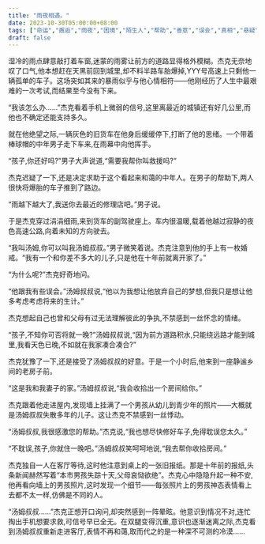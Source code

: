 ```yaml
---
title: "雨夜相遇。"
date: 2023-10-30T05:00:00+08:00
tags: ["命运","邂逅","雨夜","困境","陌生人","帮助","善意","误会","真相","悬疑","Claude"]
draft: false
--- 
```


湿冷的雨点肆意敲打着车窗,迷蒙的雨雾让前方的道路显得格外模糊。杰克无奈地叹了口气,他本想赶在天黑前回到城里,却不料半路车胎爆掉,YYY号高速上只剩他一辆孤单的车子。这场突如其来的暴雨似乎与他心情相符——他刚经历了人生中最艰难的一次考试,而结果至今没有下来。

“我该怎么办......”杰克看着手机上微弱的信号,这里离最近的城镇还有好几公里,而他也不确定还能支持多久。

就在他绝望之际,一辆灰色的旧货车在他身后缓缓停下,打断了他的思绪。一个带着棒球帽的中年男子走下车来,在雨幕中向他挥手。

“孩子,你还好吗?”男子大声说道,“需要我帮你叫救援吗?”

杰克迟疑了一下,还是决定求助于这个看起来和蔼的中年人。在男子的帮助下,两人很快将爆胎的车子推到了路边。

“雨越下越大了,我送你去最近的修理店吧。”男子说。

于是杰克穿过涓涓细雨,来到货车的副驾驶座上。车内很温暖,载着他越过寂静的夜色高速公路,向着未知的方向驶去。

“我叫汤姆,你可以叫我汤姆叔叔。”男子微笑着说。杰克注意到他的手上有一枚婚戒。“我有一个和你差不多大的儿子,只是他在十年前就离开家了。”

“为什么呢?”杰克好奇地问。

“他跟我有些误会。”汤姆叔叔说,“他以为我想让他放弃自己的梦想,但我只是想让他多考虑考虑将来的生计。”

杰克想起自己也曾和父母有过无法理解彼此的争执,不禁感到一丝怀念的情绪。

“孩子,不知你可否将就一晚?”汤姆叔叔说,“因为前方道路积水,只能绕远路才能到城里,我看天色已晚,不如就在我家凑合凑合?”

杰克犹豫了一下,还是接受了汤姆叔叔的好意。于是一个小时后,他来到一座静谧乡间的老房子前。

“这是我和我妻子的家。”汤姆叔叔说,“我会收拾出一个房间给你。”

杰克跟着他走进屋内,发现墙上挂满了一个男孩从幼儿到青少年的照片——大概就是汤姆叔叔失散多年的儿子。这让杰克不禁感到一丝悸动。

“汤姆叔叔,我很感激您的帮助。”杰克说,“我也想尽快修好车子,免得耽误您太久。”

“不耽误,孩子,你就住一晚吧。”汤姆叔叔笑呵呵地说,“我去帮你收拾房间。”

杰克独自一人在客厅等待,这时他注意到桌上的一张旧报纸。那是十年前的报纸,头条新闻赫然写着“本市男孩失踪十天,父母哀恸欲绝”。杰克心中隐隐升起一种不安,他再看向墙上的男孩照片,这时发现一个细节——每张照片上的男孩神态表情看上去都不太一样,仿佛是不同的人。

“汤姆叔叔......”杰克正想开口询问,却突然感到一阵晕眩。他意识到情况不对,连忙掏出手机想要求救,可信号早已全无。在双腿变得沉重,意识也逐渐迷离之际,杰克看到汤姆叔叔重新走进客厅,表情不再和蔼,取而代之的是一种深不可测的冷漠......